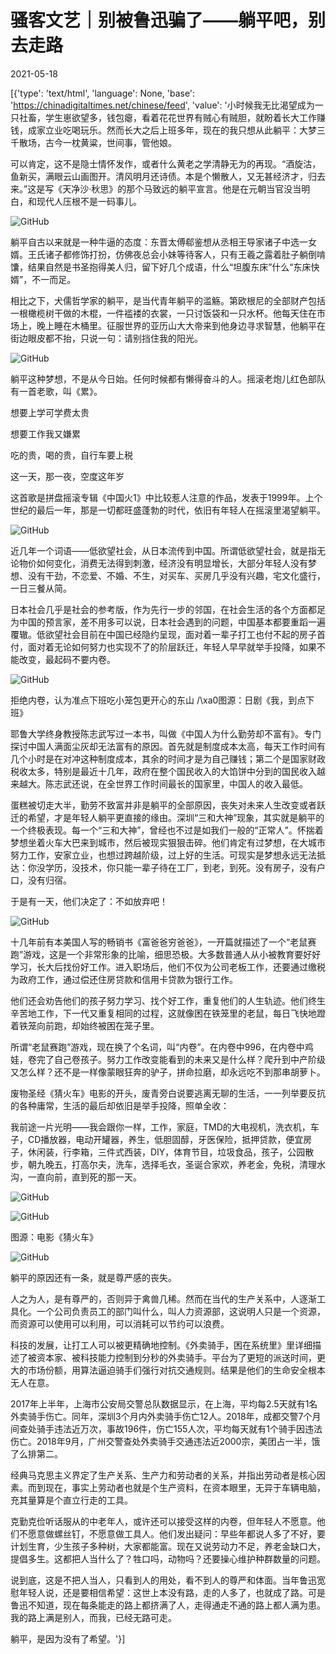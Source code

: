 # 骚客文艺｜别被鲁迅骗了——躺平吧，别去走路

2021-05-18

[{'type': 'text/html', 'language': None, 'base': 'https://chinadigitaltimes.net/chinese/feed', 'value': '小时候我无比渴望成为一只社畜，学生崽欲望多，钱包瘪，看着花花世界有贼心有贼胆，就盼着长大工作赚钱，成家立业吃喝玩乐。然而长大之后上班多年，现在的我只想从此躺平：大梦三千散场，古今一枕黄粱，世间事，管他娘。

可以肯定，这不是隐士情怀发作，或者什么黄老之学清静无为的再现。“酒旋沽，鱼新买，满眼云山画图开。清风明月还诗债。本是个懒散人，又无甚经济才，归去来。”这是写《天净沙·秋思》的那个马致远的躺平宣言。他是在元朝当官没当明白，和现代人压根不是一码事儿。

![GitHub](https://chinadigitaltimes.net/chinese/files/2021/05/post-666159-60a3a89af0529.)

躺平自古以来就是一种牛逼的态度：东晋太傅郗鉴想从丞相王导家诸子中选一女婿。王氏诸子都修饰打扮，仿佛夜总会小妹等待客人，只有王羲之露着肚子躺倒啃馕，结果自然是书圣抱得美人归，留下好几个成语，什么“坦腹东床”什么“东床快婿”，不一而足。

相比之下，犬儒哲学家的躺平，是当代青年躺平的滥觞。第欧根尼的全部财产包括一根橄榄树干做的木棍，一件褴褛的衣裳，一只讨饭袋和一只水杯。他每天住在市场上，晚上睡在木桶里。征服世界的亚历山大大帝来到他身边寻求智慧，他躺平在街边眼皮都不抬，只说一句：请别挡住我的阳光。

![GitHub](https://chinadigitaltimes.net/chinese/files/2021/05/post-666159-60a3a89b21fb5.)

躺平这种梦想，不是从今日始。任何时候都有懒得奋斗的人。摇滚老炮儿红色部队有一首老歌，叫《累》。



想要上学可学费太贵

想要工作我又嫌累

吃的贵，喝的贵，自行车要上税

这一天，那一夜，空度这年岁



这首歌是拼盘摇滚专辑《中国火1》中比较惹人注意的作品，发表于1999年。上个世纪的最后一年，那是一切都旺盛蓬勃的时代，依旧有年轻人在摇滚里渴望躺平。

![GitHub](https://chinadigitaltimes.net/chinese/files/2021/05/post-666159-60a3a89b3a442.)

近几年一个词语——低欲望社会，从日本流传到中国。所谓低欲望社会，就是指无论物价如何变化，消费无法得到刺激，经济没有明显增长，大部分年轻人没有梦想、没有干劲，不恋爱、不婚、不生，对买车、买房几乎没有兴趣，宅文化盛行，一日三餐从简。

日本社会几乎是社会的参考版，作为先行一步的邻国，在社会生活的各个方面都足为中国的预言家，差不用多可以说，日本社会遇到的问题，中国基本都要重蹈一遍覆辙。低欲望社会目前在中国已经隐约呈现，面对着一辈子打工也付不起的房子首付，面对着无论如何努力也实现不了的阶层跃迁，年轻人早早就举手投降，如果不能改变，最起码不要内卷。

![GitHub](https://chinadigitaltimes.net/chinese/files/2021/05/post-666159-60a3a89b6bc23.)

拒绝内卷，认为准点下班吃小笼包更开心的东山 /\xa0图源：日剧《我，到点下班》

耶鲁大学终身教授陈志武写过一本书，叫做《中国人为什么勤劳却不富有》。专门探讨中国人满面尘灰却无法富有的原因。首先就是制度成本太高，每天工作时间有几个小时是在对冲这种制度成本，其余的时间才是为自己赚钱；第二个是国家财政税收太多，特别是最近十几年，政府在整个国民收入的大馅饼中分到的国民收入越来越大。陈志武还说，在全世界工作时间最长的国家里，中国人的收入最低。

蛋糕被切走大半，勤劳不致富并非是躺平的全部原因，丧失对未来人生改变或者跃迁的希望，才是年轻人躺平更直接的缘由。深圳“三和大神”现象，其实就是躺平的一个终极表现。每一个“三和大神”，曾经也不过是如我们一般的“正常人”。怀揣着梦想坐着火车大巴来到城市，然后被现实狠狠击碎。他们肯定有过梦想，在大城市努力工作，安家立业，也想过跨越阶级，过上好的生活。可现实是梦想永远无法抵达：你没学历，没技术，你只能一辈子待在工厂，到老，到死。没有房子，没有户口，没有归宿。

于是有一天，他们决定了：不如放弃吧！

![GitHub](https://chinadigitaltimes.net/chinese/files/2021/05/post-666159-60a3a89b85370.)

十几年前有本美国人写的畅销书《富爸爸穷爸爸》，一开篇就描述了一个“老鼠赛跑”游戏，这是一个非常形象的比喻，细思恐极。大多数普通人从小被教育要好好学习，长大后找份好工作。进入职场后，他们不仅为公司老板工作，还要通过缴税为政府工作，通过偿还住房贷款和信用卡贷款为银行工作。

他们还会劝告他们的孩子努力学习、找个好工作，重复他们的人生轨迹。他们终生辛苦地工作，下一代又重复相同的过程，这就像困在铁笼里的老鼠，每日飞快地蹬着铁笼向前跑，却始终被困在笼子里。

所谓“老鼠赛跑”游戏，现在换了个名词，叫“内卷”。在内卷中996，在内卷中鸡娃，卷完了自己卷孩子。努力工作改变能看到的未来又是什么样？爬升到中产阶级又怎么样？还不是一样像蒙眼狂奔的驴子，拼命拉磨，却永远吃不到那串胡萝卜。

废物圣经《猜火车》电影的开头，废青旁白说要逃离无聊的生活，一一列举要反抗的各种庸常，生活的最后却依旧是举手投降，照单全收：

我前途一片光明——我会跟你一样，工作，家庭，TMD的大电视机，洗衣机，车子，CD播放器，电动开罐器，养生，低胆固醇，牙医保险，抵押贷款，便宜房子，休闲装，行李箱，三件式西装，DIY，体育节目，垃圾食品，孩子，公园散步，朝九晚五，打高尔夫，洗车，选择毛衣，圣诞合家欢，养老金，免税，清理水沟，一直向前，直到死的那一天。

![GitHub](https://chinadigitaltimes.net/chinese/files/2021/05/post-666159-60a3a89ba81ab.)

![GitHub](https://chinadigitaltimes.net/chinese/files/2021/05/post-666159-60a3a89bcf17b.)

图源：电影《猜火车》

![GitHub](https://chinadigitaltimes.net/chinese/files/2021/05/post-666159-60a3a89be8c7e.)

躺平的原因还有一条，就是尊严感的丧失。

人之为人，是有尊严的，否则异于禽兽几稀。然而在当代的生产关系中，人逐渐工具化。一个公司负责员工的部门叫什么，叫人力资源部，这说明人只是一个资源，而资源可以使用可以利用，可以消耗可以节约可以浪费。

科技的发展，让打工人可以被更精确地控制。《外卖骑手，困在系统里》里详细描述了被资本家、被科技能力控制到分秒的外卖骑手。平台为了更短的派送时间，更大的市场份额，用算法逼迫骑手们强行对抗交通规则。结果是他们的生命安全根本无人在意。

2017年上半年，上海市公安局交警总队数据显示，在上海，平均每2.5天就有1名外卖骑手伤亡。同年，深圳3个月内外卖骑手伤亡12人。2018年，成都交警7个月间查处骑手违法近万次，事故196件，伤亡155人次，平均每天就有1个骑手因违法伤亡。2018年9月，广州交警查处外卖骑手交通违法近2000宗，美团占一半，饿了么排第二。

经典马克思主义界定了生产关系、生产力和劳动者的关系，并指出劳动者是核心因素。而到现在，事实上劳动者也就是个生产资料，在资本眼里，无异于车辆电脑，充其量算是个直立行走的工具。

克勤克俭听话服从的中老年人，或许还可以接受这样的内卷，但年轻人不愿意。他们不愿意做螺丝钉，不愿意做工具人。他们发出疑问：早些年都说人多了不好，要计划生育，少生孩子多种树，大家都能富。现在又说劳动力不足，养老金缺口大，提倡多生。这都把人当什么了？牲口吗，动物吗？还要操心维护种群数量的问题。

说到底，这是不把人当人，只看到人的用处，看不到人的尊严和体面。当年鲁迅宽慰年轻人说，还是要相信希望：这世上本没有路，走的人多了，也就成了路。可是鲁迅不知道，现在每条能走的路上都挤满了人，走得通走不通的路上都人满为患。我的路上满是别人，而我，已经无路可走。

躺平，是因为没有了希望。'}]